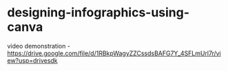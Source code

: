 # designing-infographics-using-canva

video demonstration - https://drive.google.com/file/d/1RBkpWagyZZCssdsBAFG7Y_4SFLmUrl7r/view?usp=drivesdk
